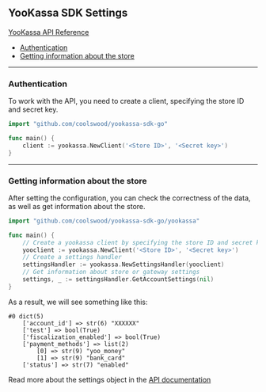 ## YooKassa SDK Settings

[YooKassa API Reference](https://yookassa.ru/developers/api?lang=en)
* [Authentication](#Authentication)
* [Getting information about the store](#Getting-information-about-the-store)
---

### Authentication

To work with the API, you need to create a client, specifying the store ID and secret key.

```go
import "github.com/coolswood/yookassa-sdk-go"

func main() {
    client := yookassa.NewClient('<Store ID>', '<Secret key>')	
}
```

---

### Getting information about the store

After setting the configuration, you can check the correctness of the data, as well as get information about the store.

```go
import "github.com/coolswood/yookassa-sdk-go/yookassa"

func main() {
    // Create a yookassa client by specifying the store ID and secret key
    yooclient := yookassa.NewClient('<Store ID>', '<Secret key>')
    // Create a settings handler
	settingsHandler := yookassa.NewSettingsHandler(yooclient)
    // Get information about store or gateway settings
	settings, _ := settingsHandler.GetAccountSettings(nil)
}
```
As a result, we will see something like this:
```
#0 dict(5) 
    ['account_id'] => str(6) "XXXXXX"
    ['test'] => bool(True) 
    ['fiscalization_enabled'] => bool(True) 
    ['payment_methods'] => list(2) 
        [0] => str(9) "yoo_money"
        [1] => str(9) "bank_card"
    ['status'] => str(7) "enabled"
```
Read more about the settings object in the [API documentation](https://yookassa.ru/developers/api?lang=en#me_object)
